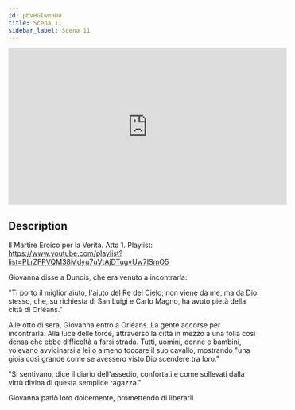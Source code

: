 ```yaml
---
id: pbVHGlwnnDU
title: Scena 11
sidebar_label: Scena 11
---
```


<iframe
  width="560"
  height="315"
  src="https://www.youtube.com/embed/pbVHGlwnnDU"
  title="YouTube video player"
  frameborder="0"
  allow="accelerometer; autoplay; clipboard-write; encrypted-media; gyroscope; picture-in-picture; web-share"
  referrerpolicy="strict-origin-when-cross-origin"
  allowfullscreen
></iframe>

## Description

Il Martire Eroico per la Verità. Atto 1. 
Playlist: https://www.youtube.com/playlist?list=PLrZFPVQM38Mdyu7uVtAjDTugvUw7ISmO5 

Giovanna disse a Dunois, che era venuto a incontrarla:

"Ti porto il miglior aiuto, l'aiuto del Re del Cielo; non viene da me, ma da Dio stesso, che, su richiesta di San Luigi e Carlo Magno, ha avuto pietà della città di Orléans."

Alle otto di sera, Giovanna entrò a Orléans. La gente accorse per incontrarla. Alla luce delle torce, attraversò la città in mezzo a una folla così densa che ebbe difficoltà a farsi strada. Tutti, uomini, donne e bambini, volevano avvicinarsi a lei o almeno toccare il suo cavallo, mostrando "una gioia così grande come se avessero visto Dio scendere tra loro."

"Si sentivano, dice il diario dell'assedio, confortati e come sollevati dalla virtù divina di questa semplice ragazza."

Giovanna parlò loro dolcemente, promettendo di liberarli.

